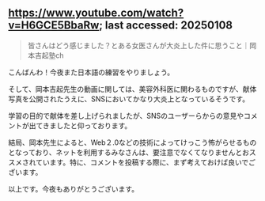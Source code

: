 ## https://www.youtube.com/watch?v=H6GCE5BbaRw; last accessed: 20250108

> 皆さんはどう感じました？とある女医さんが大炎上した件に思うこと｜岡本吉起塾ch 

こんばんわ！今夜また日本語の練習をやりましょう。

そして、岡本吉起先生の動画に関しては、美容外科医に関わるものですが、献体写真を公開されたうえに、SNSにおいてかなり大炎上となっているそうです。

学習の目的で献体を差し上げられましたが、SNSのユーザーらからの意見やコメントが出てきましたと仰っております。

結局、岡本先生によると、Web２.0などの技術によってけっこう怖がらせるものとなっており、ネットを利用するみなさんは、要注意でなくてなりませんとおススメされています。特に、コメントを投稿する際に、まず考えておけば良いでございます。

以上です。今夜もありがとうございます。
